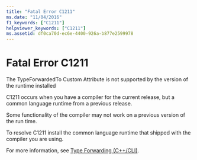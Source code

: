 ```yaml
---
title: "Fatal Error C1211"
ms.date: "11/04/2016"
f1_keywords: ["C1211"]
helpviewer_keywords: ["C1211"]
ms.assetid: df0ca70d-ec6e-4400-926a-b877e2599978
---
```

# Fatal Error C1211

The TypeForwardedTo Custom Attribute is not supported by the version of the runtime installed

C1211 occurs when you have a compiler for the current release, but a common language runtime from a previous release.

Some functionality of the compiler may not work on a previous version of the run time.

To resolve C1211 install the common language runtime that shipped with the compiler you are using.

For more information, see [Type Forwarding (C++/CLI)](../../windows/type-forwarding-cpp-cli.md).